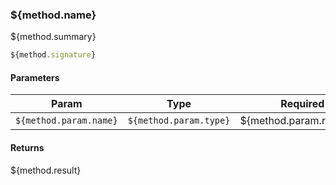 ### ${method.name}
${method.summary}

```typescript
${method.signature}
```

#### Parameters

| Param                  | Type                   | Required                 | Summary                 |
| ---------------------- | ---------------------- | ------------------------ | ----------------------- |
| `${method.param.name}` | `${method.param.type}` | ${method.param.required} | ${method.param.summary} |

#### Returns
${method.result}